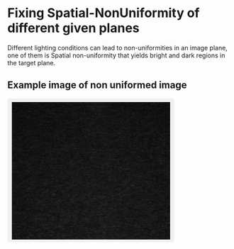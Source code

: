 # Fixing Spatial-NonUniformity of different given planes

Different lighting conditions can lead to non-uniformities in an image plane,
one of them is Spatial non-uniformity that yields bright and dark regions in the target plane.

## Example image of non uniformed image

![nonUniform](https://github.com/KemerDev/Spatial-NonUniformityFix/blob/master/images/original.PNG "Our non uniformed image")
